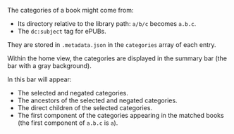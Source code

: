 The categories of a book might come from:
- Its directory relative to the library path: `a/b/c` becomes `a.b.c`.
- The `dc:subject` tag for ePUBs.

They are stored in `.metadata.json` in the `categories` array of each entry.

Within the home view, the categories are displayed in the summary bar (the bar with a gray background).

In this bar will appear:
- The selected and negated categories.
- The ancestors of the selected and negated categories.
- The direct children of the selected categories.
- The first component of the categories appearing in the matched books (the first component of `a.b.c` is `a`).
